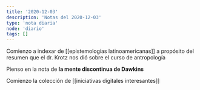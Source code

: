 ```yaml
---
title: '2020-12-03'
description: 'Notas del 2020-12-03'
type: 'nota diaria'
node: 'diario'
tags: []
---
```


Comienzo a indexar de [[epistemologías latinoamericanas]] a propósito del resumen que el dr. Krotz nos dió sobre el curso de antropología

Pienso en la nota de **la mente discontinua de Dawkins**

Comienzo la colección de [[iniciativas digitales interesantes]]
